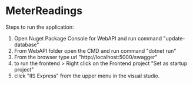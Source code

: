 # MeterReadings
Steps to run the application:
1. Open Nuget Package Console for WebAPI and run command "update-database"
2. From WebAPI folder open the CMD and run command "dotnet run"
3. From the browser type url "http://localhost:5000/swagger"
4. to run the frontend > Right click on the Frontend project "Set as startup project"
5. click "IIS Express" from the upper menu in the visual studio.

